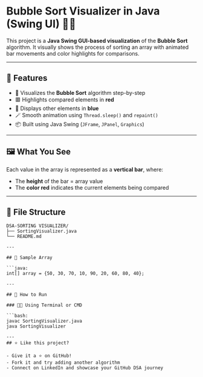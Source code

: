 # Bubble Sort Visualizer in Java (Swing UI) 🧮🎨

This project is a **Java Swing GUI-based visualization** of the **Bubble Sort** algorithm. It visually shows the process of sorting an array with animated bar movements and color highlights for comparisons.

---

## 🎯 Features

- 🧠 Visualizes the **Bubble Sort** algorithm step-by-step
- 🟥 Highlights compared elements in **red**
- 🔵 Displays other elements in **blue**
- 🪄 Smooth animation using `Thread.sleep()` and `repaint()`
- 📦 Built using Java Swing (`JFrame`, `JPanel`, `Graphics`)

---

## 🖼️ What You See

Each value in the array is represented as a **vertical bar**, where:
- The **height** of the bar = array value
- The **color red** indicates the current elements being compared

---

## 📁 File Structure

```
DSA-SORTING VISUALIZER/
├── SortingVisualizer.java
└── README.md

---

## 🧪 Sample Array

```java:
int[] array = {50, 30, 70, 10, 90, 20, 60, 80, 40};

---

## 🚀 How to Run

### 🧑‍💻 Using Terminal or CMD

```bash:
javac SortingVisualizer.java
java SortingVisualizer

---
## ⭐ Like this project?

- Give it a ⭐ on GitHub!
- Fork it and try adding another algorithm
- Connect on LinkedIn and showcase your GitHub DSA journey

